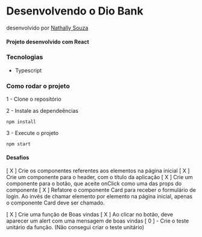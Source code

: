 # Desenvolvendo o Dio Bank

desenvolvido por [Nathally Souza](https://github.com/nathyts)

#### Projeto desenvolvido com React

### Tecnologias

-   Typescript

### Como rodar o projeto

1 - Clone o repositório

2 - Instale as dependeências

    npm install

3 - Execute o projeto

    npm start

#### Desafios

[ X ] Crie os componentes referentes aos elementos na página inicial
[ X ] Crie um componente para o header, com o título da aplicação
[ X ] Crie um componente para o botão, que aceite onClick como uma das props do componente
[ X ] Refatore o componente Card para receber o formulário de login. Ao invés de chamar elemento por elemento na página inicial, apenas o componente Card deve ser chamado.

[ X ] Crie uma função de Boas vindas
[ X ] Ao clicar no botão, deve aparecer um alert com uma mensagem de boas vindas
[ 0 ] - Crie o teste unitário da função. (Não consegui criar o teste unitário)

